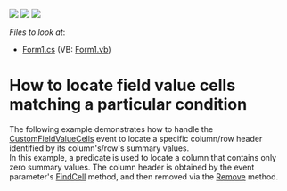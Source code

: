 <!-- default badges list -->
![](https://img.shields.io/endpoint?url=https://codecentral.devexpress.com/api/v1/VersionRange/128582275/13.1.4%2B)
[![](https://img.shields.io/badge/Open_in_DevExpress_Support_Center-FF7200?style=flat-square&logo=DevExpress&logoColor=white)](https://supportcenter.devexpress.com/ticket/details/E2772)
[![](https://img.shields.io/badge/📖_How_to_use_DevExpress_Examples-e9f6fc?style=flat-square)](https://docs.devexpress.com/GeneralInformation/403183)
<!-- default badges end -->
<!-- default file list -->
*Files to look at*:

* [Form1.cs](./CS/Form1.cs) (VB: [Form1.vb](./VB/Form1.vb))
<!-- default file list end -->
# How to locate field value cells matching a particular condition


<p>The following example demonstrates how to handle the <a href="https://documentation.devexpress.com/#WindowsForms/DevExpressXtraPivotGridPivotGridControl_CustomFieldValueCellstopic">CustomFieldValueCells</a> event to locate a specific column/row header identified by its column's/row's summary values.<br> In this example, a predicate is used to locate a column that contains only zero summary values. The column header is obtained by the event parameter's <a href="https://documentation.devexpress.com/#CoreLibraries/DevExpressXtraPivotGridPivotCustomFieldValueCellsEventArgsBase~T1~T2~_FindCelltopic">FindCell</a> method, and then removed via the <a href="https://documentation.devexpress.com/#CoreLibraries/DevExpressXtraPivotGridDataPivotCustomFieldValueCellsEventArgsBase_Removetopic">Remove</a> method.</p>

<br/>


